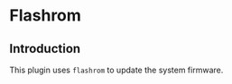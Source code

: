 Flashrom
========

Introduction
------------

This plugin uses `flashrom` to update the system firmware.
